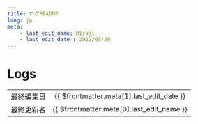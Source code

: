 ```yaml
---
title: ログREADME
lang: jp
meta:
    - last_edit_name: Miyaji
    - last_edit_date : 2022/09/28
---
```


# Logs

<!-- 下の表は編集不要 -->

|            |                                           |
| ---------- | :---------------------------------------: |
| 最終編集日 | {{ $frontmatter.meta[1].last_edit_date }} |
| 最終更新者 | {{ $frontmatter.meta[0].last_edit_name }} |

<!-- ここから編集 -->

